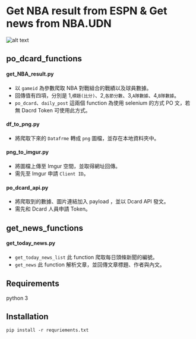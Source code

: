 # Get NBA result from ESPN & Get news from NBA.UDN
![alt text](https://miro.medium.com/max/1050/1*ypslG7x_vZF28O9X-l1ZVQ.jpeg)

## po_dcard_functions
#### get_NBA_result.py
* 以 `gameid` 為參數爬取 NBA 對戰組合的戰績以及球員數據。
* 回傳值有四項，分別是 1,`標題(比分)`、2,`各節分數`、3,`A隊數據`、4,`B隊數據`。
* `po_dcard`、`daily_post` 這兩個 function 為使用 selenium 的方式 PO 文，若無 Dacrd Token 可使用此方式。

#### df_to_png.py
* 將爬取下來的 `Datafrme` 轉成 `png` 圖檔，並存在本地資料夾中。

#### png_to_imgur.py
* 將圖檔上傳至 Imgur 空間，並取得網址回傳。
* 需先至 Imgur 申請 `Client ID`。

#### po_dcard_api.py
* 將爬取到的數據、圖片連結加入 payload ，並以 Dcard API 發文。
* 需先和 Dcard 人員申請 Token。

## get_news_functions
#### get_today_news.py
* `get_today_news_list` 此 function 爬取每日頭條新聞的編號。
* `get_news` 此 function 解析文章，並回傳文章標題、作者與內文。

## Requirements
python 3

## Installation
`pip install -r requriements.txt`

